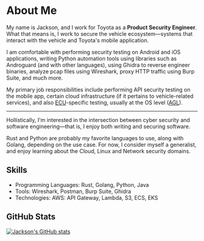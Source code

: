 # About Me

My name is Jackson, and I work for Toyota as a **Product Security Engineer**. What that means is, I work to secure the vehicle ecosystem—systems that interact with the vehicle and Toyota's mobile application.

I am comfortable with performing security testing on Android and iOS applications, writing Python automation tools using libraries such as Androguard (and with other languages), using Ghidra to reverse engineer binaries, analyze pcap files using Wireshark, proxy HTTP traffic using Burp Suite, and much more.

My primary job responsibilities include performing API security testing on the mobile app, certain cloud infrastructure (if it pertains to vehicle-related services), and also [ECU](https://en.wikipedia.org/wiki/Electronic_control_unit)-specific testing, usually at the OS level ([AGL](https://www.automotivelinux.org/)).

---

Hollistically, I'm interested in the intersection between cyber security and software engineering—that is, I enjoy both writing and securing software.

Rust and Python are probably my favorite languages to use, along with Golang, depending on the use case. For now, I consider myself a generalist, and enjoy learning about the Cloud, Linux and Network security domains.

## Skills

- Programming Languages: Rust, Golang, Python, Java
- Tools: Wireshark, Postman, Burp Suite, Ghidra
- Technologies: AWS: API Gateway, Lambda, S3, ECS, EKS

## GitHub Stats
[![Jackson's GitHub stats](https://github-readme-stats.vercel.app/api?username=Jackscalibur)](https://github.com/Jackscalibur/github-readme-stats)
